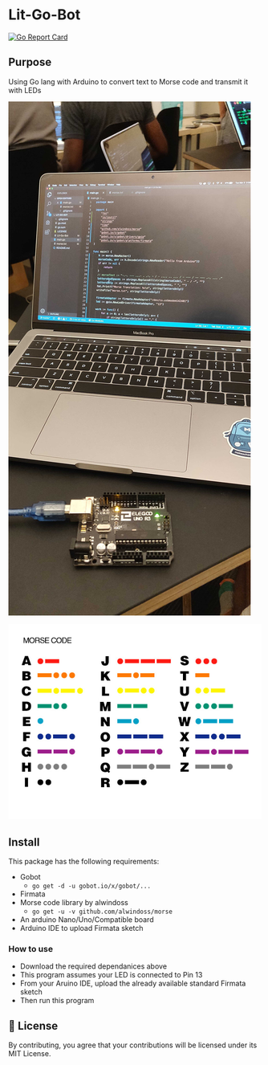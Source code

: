 # Lit-Go-Bot
[![Go Report Card](https://goreportcard.com/badge/github.com/Abhishek5101/Lit-Go-Bot)](https://goreportcard.com/report/github.com/Abhishek5101/Lit-Go-Bot)

## Purpose
Using Go lang with Arduino to convert text to Morse code and transmit it with LEDs

![Project Picture](https://raw.githubusercontent.com/Abhishek5101/Lit-Go-Bot/master/project_picture.jpg)

![Int'l Morse Code](https://raw.githubusercontent.com/Abhishek5101/Lit-Go-Bot/master/colored_morse_code.jpg)

## Install
This package has the following requirements:
*  Gobot
    - `go get -d -u gobot.io/x/gobot/...`
*  Firmata
*  Morse code library by alwindoss
    - `go get -u -v github.com/alwindoss/morse`
* An arduino Nano/Uno/Compatible board
* Arduino IDE to upload Firmata sketch

### How to use

* Download the required dependanices above
* This program  assumes your LED is connected to Pin 13
* From your Aruino IDE, upload the already available standard Firmata sketch
* Then run this program

## 📝 License

By contributing, you agree that your contributions will be licensed under its MIT License.
